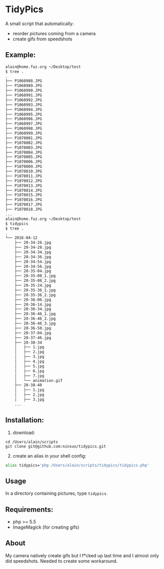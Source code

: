 # TidyPics

A small script that automatically:
- reorder pictures coming from a camera
- create gifs from speedshots

## Example:

```sh
alain@home.fuz.org ~/Desktop/test
$ tree .
.
├── P1060988.JPG
├── P1060989.JPG
├── P1060990.JPG
├── P1060991.JPG
├── P1060992.JPG
├── P1060993.JPG
├── P1060994.JPG
├── P1060995.JPG
├── P1060996.JPG
├── P1060997.JPG
├── P1060998.JPG
├── P1060999.JPG
├── P1070001.JPG
├── P1070002.JPG
├── P1070003.JPG
├── P1070004.JPG
├── P1070005.JPG
├── P1070006.JPG
├── P1070009.JPG
├── P1070010.JPG
├── P1070011.JPG
├── P1070012.JPG
├── P1070013.JPG
├── P1070014.JPG
├── P1070015.JPG
├── P1070016.JPG
├── P1070017.JPG
├── P1070018.JPG
...
alain@home.fuz.org ~/Desktop/test
$ tidypics
$ tree .
.
└── 2016-04-12
    ├── 20-34-26.jpg
    ├── 20-34-28.jpg
    ├── 20-34-34.jpg
    ├── 20-34-36.jpg
    ├── 20-34-54.jpg
    ├── 20-34-56.jpg
    ├── 20-35-04.jpg
    ├── 20-35-08_1.jpg
    ├── 20-35-08_2.jpg
    ├── 20-35-24.jpg
    ├── 20-35-36_1.jpg
    ├── 20-35-36_2.jpg
    ├── 20-36-06.jpg
    ├── 20-36-14.jpg
    ├── 20-36-34.jpg
    ├── 20-36-46_1.jpg
    ├── 20-36-46_2.jpg
    ├── 20-36-46_3.jpg
    ├── 20-36-50.jpg
    ├── 20-37-04.jpg
    ├── 20-37-46.jpg
    ├── 20-38-34
    │   ├── 1.jpg
    │   ├── 2.jpg
    │   ├── 3.jpg
    │   ├── 4.jpg
    │   ├── 5.jpg
    │   ├── 6.jpg
    │   ├── 7.jpg
    │   └── animation.gif
    ├── 20-38-40
    │   ├── 1.jpg
    │   ├── 2.jpg
    │   ├── 3.jpg
    ...
```

## Installation:

1) download:

```
cd /Users/alain/scripts
git clone git@github.com:ninsuo/tidypics.git
```

2) create an alias in your shell config:

```sh
alias tidypics='php /Users/alain/scripts/tidypics/tidypics.php'
```

## Usage

In a directory containing pictures, type `tidypics`.

## Requirements:

- php >= 5.5
- ImageMagick (for creating gifs)

## About

My camera natively create gifs but I f*cked up last time and I almost only did speedshots.
Needed to create some workaround.
